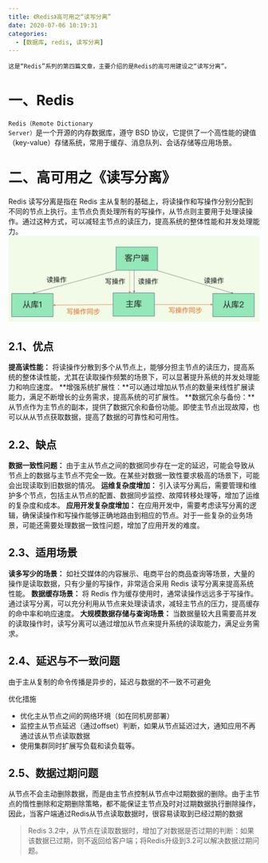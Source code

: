 ```yaml
---
title: 《Redis》高可用之“读写分离”
date: 2020-07-06 10:19:31
categories:
  - [数据库, redis, 读写分离]
---
```


    这是“Redis”系列的第四篇文章，主要介绍的是Redis的高可用建设之“读写分离”。

# 一、Redis
<code>Redis（Remote Dictionary Server）</code>是一个开源的内存数据库，遵守 BSD 协议，它提供了一个高性能的键值（key-value）存储系统，常用于缓存、消息队列、会话存储等应用场景。

<!-- more -->

# 二、高可用之《读写分离》
Redis 读写分离是指在 Redis 主从复制的基础上，将读操作和写操作分别分配到不同的节点上执行。主节点负责处理所有的写操作，从节点则主要用于处理读操作。通过这种方式，可以减轻主节点的读压力，提高系统的整体性能和并发处理能力。
![读写分离](2020-07-06-redis-高可用-读写分离/读写分离.png)

## 2.1、优点
**提高读性能：** 将读操作分散到多个从节点上，能够分担主节点的读压力，提高系统的整体读性能，尤其在读取操作频繁的场景下，可以显著提升系统的并发处理能力和响应速度。
**增强系统扩展性：**可以通过增加从节点的数量来线性扩展读能力，满足不断增长的业务需求，提高系统的可扩展性。
**数据冗余与备份：**从节点作为主节点的副本，提供了数据冗余和备份功能。即使主节点出现故障，也可以从从节点获取数据，提高了数据的可靠性和可用性。

## 2.2、缺点
**数据一致性问题：** 由于主从节点之间的数据同步存在一定的延迟，可能会导致从节点上的数据与主节点不完全一致。在某些对数据一致性要求极高的场景下，可能会出现读取到旧数据的情况。
**运维复杂度增加：** 引入读写分离后，需要管理和维护多个节点，包括主从节点的配置、数据同步监控、故障转移处理等，增加了运维的复杂度和成本。
**应用开发复杂度增加：** 在应用开发中，需要考虑读写分离的逻辑，确保读操作和写操作能够正确地路由到相应的节点。对于一些复杂的业务场景，可能还需要处理数据一致性问题，增加了应用开发的难度。


## 2.3、适用场景
**读多写少的场景：** 如社交媒体的内容展示、电商平台的商品查询等场景，大量的操作是读取数据，只有少量的写操作，非常适合采用 Redis 读写分离来提高系统性能。
**数据缓存场景：** 将 Redis 作为缓存使用时，通常读操作远远多于写操作。通过读写分离，可以充分利用从节点来处理读请求，减轻主节点的压力，提高缓存的命中率和响应速度。
**大规模数据存储与查询场景：** 当数据量较大且需要高并发的读取操作时，读写分离可以通过增加从节点来提升系统的读取能力，满足业务需求。


## 2.4、延迟与不一致问题
由于主从复制的命令传播是异步的，延迟与数据的不一致不可避免

优化措施
- 优化主从节点之间的网络环境（如在同机房部署）
- 监控主从节点延迟（通过offset）判断，如果从节点延迟过大，通知应用不再通过该从节点读取数据
- 使用集群同时扩展写负载和读负载等。

## 2.5、数据过期问题
从节点不会主动删除数据，而是由主节点控制从节点中过期数据的删除。由于主节点的惰性删除和定期删除策略，都不能保证主节点及时对过期数据执行删除操作，因此，当客户端通过Redis从节点读取数据时，很容易读取到已经过期的数据
> Redis 3.2中，从节点在读取数据时，增加了对数据是否过期的判断：如果该数据已过期，则不返回给客户端；将Redis升级到3.2可以解决数据过期问题。